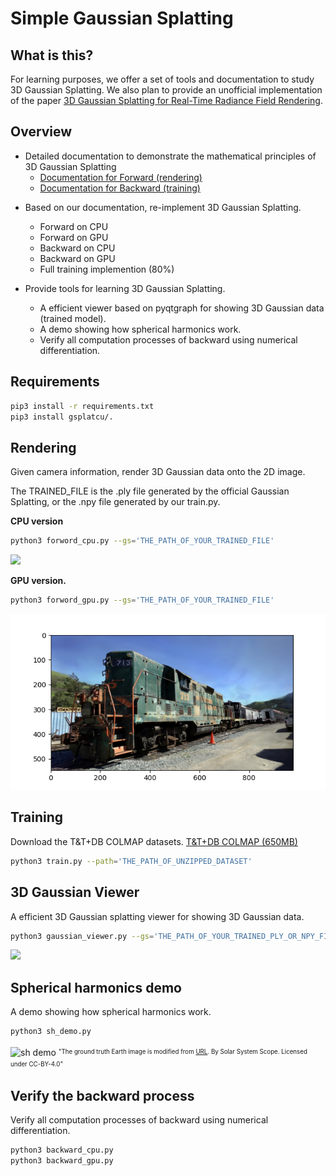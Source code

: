 # Simple Gaussian Splatting

## What is this? 

For learning purposes, we offer a set of tools and documentation to study 3D Gaussian Splatting. We also plan to provide an unofficial implementation of the paper [3D Gaussian Splatting
for Real-Time Radiance Field Rendering](https://repo-sam.inria.fr/fungraph/3d-gaussian-splatting/).


## Overview 

* Detailed documentation to demonstrate the mathematical principles of 3D Gaussian Splatting
    - [Documentation for Forward (rendering)](docs/forward.pdf)
    - [Documentation for Backward (training)](docs/backward.pdf)

- Based on our documentation, re-implement 3D Gaussian Splatting.
    - Forward on CPU
    - Forward on GPU
    - Backward on CPU
    - Backward on GPU
    - Full training implemention (80%)

- Provide tools for learning 3D Gaussian Splatting.
    -  A efficient viewer based on pyqtgraph for showing 3D Gaussian data (trained model).
    -  A demo showing how spherical harmonics work.
    -  Verify all computation processes of backward using numerical differentiation.

## Requirements 

```bash
pip3 install -r requirements.txt
pip3 install gsplatcu/.
```

## Rendering

Given camera information, render 3D Gaussian data onto the 2D image.

The TRAINED_FILE is the .ply file generated by the official Gaussian Splatting, or the .npy file generated by our train.py.

**CPU version**
```bash
python3 forword_cpu.py --gs='THE_PATH_OF_YOUR_TRAINED_FILE'
```

<img src="https://camo.qiitausercontent.com/b379b038898126c199436e94f7b76635f59037ff/68747470733a2f2f71696974612d696d6167652d73746f72652e73332e61702d6e6f727468656173742d312e616d617a6f6e6177732e636f6d2f302f3134393136382f31396664316562342d333761612d316436652d346338302d3835323935346233613135382e676966" width="500px">


**GPU version.**
```bash
python3 forword_gpu.py --gs='THE_PATH_OF_YOUR_TRAINED_FILE'
```
![forword demo](imgs/forword.png)

## Training

Download the T&T+DB COLMAP datasets.
[T&T+DB COLMAP (650MB)](https://repo-sam.inria.fr/fungraph/3d-gaussian-splatting/datasets/input/tandt_db.zip) 

```bash
python3 train.py --path='THE_PATH_OF_UNZIPPED_DATASET'
```

## 3D Gaussian Viewer 

A efficient 3D Gaussian splatting viewer for showing 3D Gaussian data. 

```bash
python3 gaussian_viewer.py --gs='THE_PATH_OF_YOUR_TRAINED_PLY_OR_NPY_FILE'
```

<img src="imgs/viewer.gif" width="640px">



## Spherical harmonics demo

A demo showing how spherical harmonics work.

```bash
python3 sh_demo.py
```

![sh demo](imgs/sh_demo.gif)
<sup><sub>"The ground truth Earth image is modified from [URL](https://commons.wikimedia.org/wiki/File:Solarsystemscope_texture_8k_earth_daymap.jpg). By Solar System Scope. Licensed under CC-BY-4.0"</sub></sup>

## Verify the backward process

Verify all computation processes of backward using numerical differentiation.

```bash
python3 backward_cpu.py
python3 backward_gpu.py
```